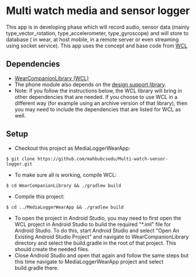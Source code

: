 # Multi watch media and sensor logger
This app is in developing phase which will record audio, sensor data (mainly type_vector_rotation, type_accelerometer, type_gyroscope) and will store to database ( in wear, at host mobile, in a remote server or even streaming using socket service). This app uses the concept and base code from [WCL](https://github.com/googlesamples/android-WclDemoSample)
## Dependencies
* [WearCompanionLibrary (WCL)](https://github.com/googlesamples/android-WearCompanionLibrary)
* The phone module also depends on the [design support library](http://android-developers.blogspot.com/2015/05/android-design-support-library.html).
* Note: if you follow the instructions below, the WCL library will bring in other dependencies that
  are needed. If you choose to use WCL in a different way (for example using an archive version of
  that library), then you may need to include the dependencies that are listed for WCL as well.

## Setup
* Checkout this project as MediaLoggerWearApp:
```
$ git clone https://github.com/mahbubcsedu/Multi-watch-sensor-logger.git
```
* To make sure all is working, compile WCL:
```
$ cd WearCompanionLibrary && ./gradlew build
```
* Compile this project:
```
$ cd ../MediaLoggerWearApp && ./gradlew build
```
* To open the project in Android Studio, you may need to first open the WCL project in Android Studio
  to build the required "*.iml" file for Android Studio. To do this, start Android Studio and select "Open An Existing
  Android Studio Project" and navigate to WearCompanionLibrary directory and select the build.gradle in the root of
  that project. This should create the needed files.
* Close Android Studio and open that again and follow the same steps but this time navigate to
  MediaLoggerWearApp project and select build.gradle there.
